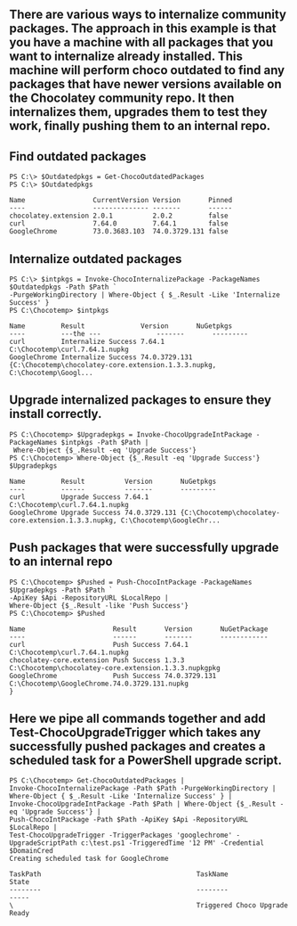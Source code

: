 ## There are various ways to internalize community packages. The approach in this example is that you have a machine with all packages that you want to internalize already installed. This machine will perform choco outdated to find any packages that have newer versions available on the Chocolatey community repo. It then internalizes them, upgrades them to test they work, finally pushing them to an internal repo.

## Find outdated packages
```
PS C:\> $Outdatedpkgs = Get-ChocoOutdatedPackages
PS C:\> $Outdatedpkgs

Name                 CurrentVersion Version       Pinned
----                 -------------- -------       ------
chocolatey.extension 2.0.1          2.0.2         false
curl                 7.64.0         7.64.1        false
GoogleChrome         73.0.3683.103  74.0.3729.131 false
```
## Internalize outdated packages
```
PS C:\> $intpkgs = Invoke-ChocoInternalizePackage -PackageNames $Outdatedpkgs -Path $Path `
-PurgeWorkingDirectory | Where-Object { $_.Result -Like 'Internalize Success' }
PS C:\Chocotemp> $intpkgs

Name         Result              Version       NuGetpkgs
----         ---the ---              -------       ---------
curl         Internalize Success 7.64.1        C:\Chocotemp\curl.7.64.1.nupkg
GoogleChrome Internalize Success 74.0.3729.131 {C:\Chocotemp\chocolatey-core.extension.1.3.3.nupkg, C:\Chocotemp\Googl...
```
## Upgrade internalized packages to ensure they install correctly.
```
PS C:\Chocotemp> $Upgradepkgs = Invoke-ChocoUpgradeIntPackage -PackageNames $intpkgs -Path $Path |
 Where-Object {$_.Result -eq 'Upgrade Success'}
PS C:\Chocotemp> Where-Object {$_.Result -eq 'Upgrade Success'}
$Upgradepkgs

Name         Result          Version       NuGetpkgs
----         ------          -------       ---------
curl         Upgrade Success 7.64.1        C:\Chocotemp\curl.7.64.1.nupkg
GoogleChrome Upgrade Success 74.0.3729.131 {C:\Chocotemp\chocolatey-core.extension.1.3.3.nupkg, C:\Chocotemp\GoogleChr...
```
## Push packages that were successfully upgrade to an internal repo
```
PS C:\Chocotemp> $Pushed = Push-ChocoIntPackage -PackageNames $Upgradepkgs -Path $Path `
-ApiKey $Api -RepositoryURL $LocalRepo |
Where-Object {$_.Result -like 'Push Success'}
PS C:\Chocotemp> $Pushed

Name                      Result       Version       NuGetPackage
----                      ------       -------       ------------
curl                      Push Success 7.64.1        C:\Chocotemp\curl.7.64.1.nupkg
chocolatey-core.extension Push Success 1.3.3         C:\Chocotemp\chocolatey-core.extension.1.3.3.nupkgpkg
GoogleChrome              Push Success 74.0.3729.131 C:\Chocotemp\GoogleChrome.74.0.3729.131.nupkg
}
```
## Here we pipe all commands together and add Test-ChocoUpgradeTrigger which takes any successfully pushed packages and creates a scheduled task for a PowerShell upgrade script.
```
PS C:\Chocotemp> Get-ChocoOutdatedPackages |
Invoke-ChocoInternalizePackage -Path $Path -PurgeWorkingDirectory | Where-Object { $_.Result -Like 'Internalize Success' } |
Invoke-ChocoUpgradeIntPackage -Path $Path | Where-Object {$_.Result -eq 'Upgrade Success'} |
Push-ChocoIntPackage -Path $Path -ApiKey $Api -RepositoryURL $LocalRepo |
Test-ChocoUpgradeTrigger -TriggerPackages 'googlechrome' -UpgradeScriptPath c:\test.ps1 -TriggeredTime '12 PM' -Credential $DomainCred
Creating scheduled task for GoogleChrome

TaskPath                                       TaskName                          State
--------                                       --------                          -----
\                                              Triggered Choco Upgrade           Ready
```


